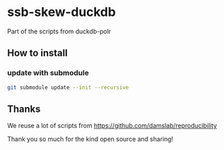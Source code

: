# ssb-skew-duckdb
Part of the scripts from duckdb-polr

## How to install
### update with submodule
```bash
git submodule update --init --recursive
```

## Thanks
We reuse a lot of scripts from https://github.com/damslab/reproducibility

Thank you so much for the kind open source and sharing!
